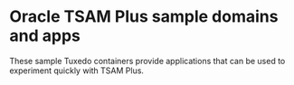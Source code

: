 Oracle TSAM Plus sample domains and apps
===
These sample Tuxedo containers provide applications that can be used to experiment quickly with TSAM Plus.
